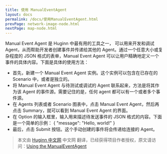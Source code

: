 ```yaml
---
title: 使用 ManualEventAgent
layout: docs
permalink: /docs/使用ManualEventAgent.html
prevPage: network-image-node.html
nextPage: map-node.html
---
```


Manual Event Agent 是 Huginn 中最有用的工具之一， 可以用来开发和调试 Agent，从而帮助开发者创建事件并传递给其他的 Agent。通过一个任意大小或复杂程度的 JSON 格式的表单，Manual Event Agent 可以让用户精确地定义一个事件的具体内容。下面是具体的使用方法：

* 首先，新建一个 Manual Event Agent 实例。这个实例可以包含在已存在的 Scenario 中，或者是独立的。
* 将 Manual Event Agent 与待测试或调试的 Agent 联系起来，方法是将其作为该 Agent 的事件源。需要记住的是，任何 agent 都可以有一个或者多个事件源。
* 在 Agents 列表或者 Scenario 图表中，点击 Manual Event Agent，然后再点击 Summary，就可以看到 Manual Event Agent 的界面。
* 在 Option 的输入框里，输入用来描述待发送事件的 JSON 格式的内容。下面是一个简单的示例：
  	{ "message": "Hello, world!" }
* 最后，点击 Submit 按钮。这个手动创建的事件将会传递给连接的 Agent。

> 本文由 [Huginn 中文网](http://huginn.cn) 中文网 翻译，已经获得项目作者授权，原文请访问：[Using the ManualEventAgent](https://github.com/cantino/huginn/wiki/Using-the-ManualEventAgent)

